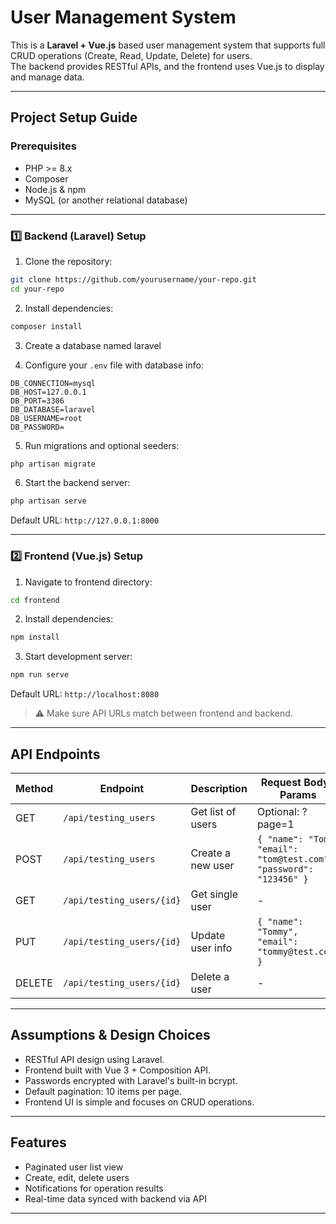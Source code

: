 # User Management System

This is a **Laravel + Vue.js** based user management system that supports full CRUD operations (Create, Read, Update, Delete) for users.  
The backend provides RESTful APIs, and the frontend uses Vue.js to display and manage data.

---

## Project Setup Guide

### Prerequisites

- PHP >= 8.x
- Composer
- Node.js & npm
- MySQL (or another relational database)

---

### 1️⃣ Backend (Laravel) Setup

1. Clone the repository:
```bash
git clone https://github.com/yourusername/your-repo.git
cd your-repo
```

2. Install dependencies:
```bash
composer install
```

3. Create a database named laravel

4. Configure your `.env` file with database info:
```env
DB_CONNECTION=mysql
DB_HOST=127.0.0.1
DB_PORT=3306
DB_DATABASE=laravel
DB_USERNAME=root
DB_PASSWORD=
```

5. Run migrations and optional seeders:
```bash
php artisan migrate
```

6. Start the backend server:
```bash
php artisan serve
```
Default URL: `http://127.0.0.1:8000`

---

### 2️⃣ Frontend (Vue.js) Setup

1. Navigate to frontend directory:
```bash
cd frontend
```

2. Install dependencies:
```bash
npm install
```

3. Start development server:
```bash
npm run serve
```
Default URL: `http://localhost:8080`

> ⚠️ Make sure API URLs match between frontend and backend.

---

## API Endpoints

| Method | Endpoint           | Description          | Request Body / Params |
|--------|------------------|--------------------|----------------------|
| GET    | `/api/testing_users`      | Get list of users   | Optional: ?page=1    |
| POST   | `/api/testing_users`      | Create a new user   | `{ "name": "Tom", "email": "tom@test.com", "password": "123456" }` |
| GET    | `/api/testing_users/{id}` | Get single user     | -                    |
| PUT    | `/api/testing_users/{id}` | Update user info    | `{ "name": "Tommy", "email": "tommy@test.com" }` |
| DELETE | `/api/testing_users/{id}` | Delete a user       | -                    |

---

## Assumptions & Design Choices

- RESTful API design using Laravel.
- Frontend built with Vue 3 + Composition API.
- Passwords encrypted with Laravel's built-in bcrypt.
- Default pagination: 10 items per page.
- Frontend UI is simple and focuses on CRUD operations.

---

## Features

- Paginated user list view
- Create, edit, delete users
- Notifications for operation results
- Real-time data synced with backend via API

---
